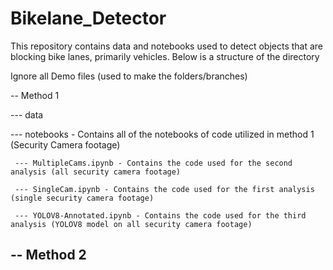 # Bikelane_Detector

This repository contains data and notebooks used to detect objects that are blocking bike lanes, primarily vehicles. Below is a structure of the directory

Ignore all Demo files (used to make the folders/branches)

-- Method 1

  --- data
  
  --- notebooks - Contains all of the notebooks of code utilized in method 1 (Security Camera footage)
  
     --- MultipleCams.ipynb - Contains the code used for the second analysis (all security camera footage)
     
     --- SingleCam.ipynb - Contains the code used for the first analysis (single security camera footage)
     
     --- YOLOV8-Annotated.ipynb - Contains the code used for the third analysis (YOLOV8 model on all security camera footage)

-- Method 2
  ---
  

